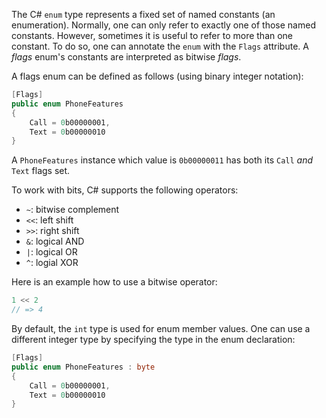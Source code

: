 The C# `enum` type represents a fixed set of named constants (an enumeration). Normally, one can only refer to exactly one of those named constants. However, sometimes it is useful to refer to more than one constant. To do so, one can annotate the `enum` with the `Flags` attribute. A _flags_ enum's constants are interpreted as bitwise _flags_.

A flags enum can be defined as follows (using binary integer notation):

```csharp
[Flags]
public enum PhoneFeatures
{
    Call = 0b00000001,
    Text = 0b00000010
}
```

A `PhoneFeatures` instance which value is `0b00000011` has both its `Call` _and_ `Text` flags set.

To work with bits, C# supports the following operators:

- `~`: bitwise complement
- `<<`: left shift
- `>>`: right shift
- `&`: logical AND
- `|`: logical OR
- `^`: logial XOR

Here is an example how to use a bitwise operator:

```csharp
1 << 2
// => 4
```

By default, the `int` type is used for enum member values. One can use a different integer type by specifying the type in the enum declaration:

```csharp
[Flags]
public enum PhoneFeatures : byte
{
    Call = 0b00000001,
    Text = 0b00000010
}
```

